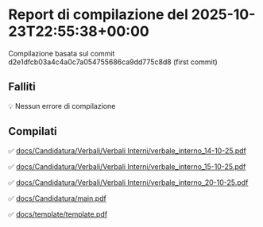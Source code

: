 # Report di compilazione del 2025-10-23T22:55:38+00:00

Compilazione basata sul commit d2e1dfcb03a4c4a0c7a054755686ca9dd775c8d8 (first commit)

## Falliti
💡 Nessun errore di compilazione

## Compilati
✅ [docs/Candidatura/Verbali/Verbali Interni/verbale_interno_14-10-25.pdf](docs/Candidatura/Verbali/Verbali%20Interni/verbale_interno_14-10-25.pdf)

✅ [docs/Candidatura/Verbali/Verbali Interni/verbale_interno_15-10-25.pdf](docs/Candidatura/Verbali/Verbali%20Interni/verbale_interno_15-10-25.pdf)

✅ [docs/Candidatura/Verbali/Verbali Interni/verbale_interno_20-10-25.pdf](docs/Candidatura/Verbali/Verbali%20Interni/verbale_interno_20-10-25.pdf)

✅ [docs/Candidatura/main.pdf](docs/Candidatura/main.pdf)

✅ [docs/template/template.pdf](docs/template/template.pdf)

